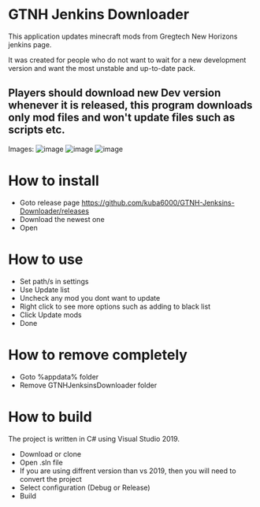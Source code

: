 # GTNH Jenkins Downloader
 
 This application updates minecraft mods from Gregtech New Horizons jenkins page.

 It was created for people who do not want to wait for a new development version and want the most unstable and up-to-date pack.

## Players should download new Dev version whenever it is released, this program downloads only mod files and won't update files such as scripts etc.

Images:
![image](https://user-images.githubusercontent.com/53441451/137636072-f1f5ee4c-12c4-4d90-a95f-5d64205eaa88.png)
![image](https://user-images.githubusercontent.com/53441451/137636177-a5075a41-03d9-4c06-a78f-78d90bf7b127.png)
![image](https://user-images.githubusercontent.com/53441451/137636182-f7ad7ad3-a469-4e68-ad68-f5447648ca31.png)

# How to install
 - Goto release page https://github.com/kuba6000/GTNH-Jenksins-Downloader/releases
 - Download the newest one
 - Open
# How to use
 - Set path/s in settings
 - Use Update list
 - Uncheck any mod you dont want to update
 - Right click to see more options such as adding to black list
 - Click Update mods
 - Done
# How to remove completely
 - Goto %appdata% folder
 - Remove GTNHJenksinsDownloader folder
# How to build
 The project is written in C# using Visual Studio 2019.
 - Download or clone
 - Open .sln file
 - If you are using diffrent version than vs 2019, then you will need to convert the project
 - Select configuration (Debug or Release)
 - Build
